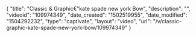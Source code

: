 {
    "title": "Classic &amp; Graphic&euro;&rdquo;kate spade new york Bow",
    "description": "",
    "videoid": "109974349",
    "date_created": "1502519955",
    "date_modified": "1504292232",
    "type": "captivate",
    "layout": "video",
    "url": "\/v\/classic-graphic-kate-spade-new-york-bow\/109974349"
}